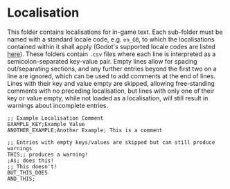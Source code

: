 # Localisation

This folder contains localisations for in-game text. Each sub-folder must be named with a standard locale code, e.g. `en_GB`, to which the localisations contained within it shall apply (Godot's supported locale codes are listed [here](https://docs.godotengine.org/en/latest/tutorials/i18n/locales.html)). These folders contain `.csv` files where each line is interpreted as a semicolon-separated key-value pair. Empty lines allow for spacing out/separating sections, and any further entries beyond the first two on a line are ignored, which can be used to add comments at the end of lines. Lines with their key and value empty are skipped, allowing free-standing comments with no preceding localisation, but lines with only one of their key or value empty, while not loaded as a localisation, will still result in warnings about incomplete entries.

```
;; Example Localisation Comment
EXAMPLE_KEY;Example Value
ANOTHER_EXAMPLE;Another Example; This is a comment

;; Entries with empty keys/values are skipped but can still produce warnings
THIS;; produces a warning!
;As; does this!
;; This doesn't!
BUT_THIS_DOES
AND_THIS;
```
